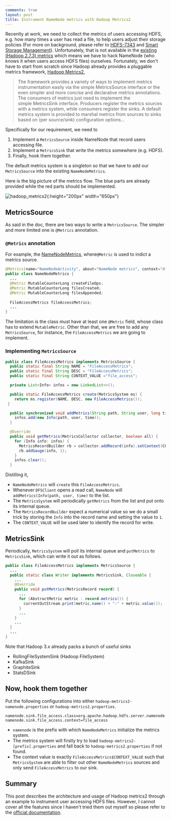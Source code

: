 ```yaml
---
comments: true
layout: post
title: Instrument NameNode metrics with Hadoop Metrics2
--- 
```


Recently at work, we need to collect the metrics of users accessing HDFS, e.g. how many times a user has read a file, to help users adjust their storage policies (For more on background, please refer to [HDFS-7343](https://issues.apache.org/jira/browse/HDFS-7343) and [Smart Storage Management](https://github.com/Intel-bigdata/SSM)). Unfortunately, that is not available in the [existing (Hadoop 2.7.3) metrics](https://hadoop.apache.org/docs/r2.7.3/hadoop-project-dist/hadoop-common/Metrics.html) which means we have to hack NameNode (who knows it when users access HDFS files) ourselves. Fortunately, we don't have to start from scratch since Hadoop already provides a pluggable metrics framework, [Hadoop Metrics2](https://hadoop.apache.org/docs/r2.7.3/api/org/apache/hadoop/metrics2/package-summary.html),

> The framework provides a variety of ways to implement metrics instrumentation easily via the simple MetricsSource interface or the even simpler and more concise and declarative metrics annotations. The consumers of metrics just need to implement the simple MetricsSink interface. Producers register the metrics sources with a metrics system, while consumers register the sinks. A default metrics system is provided to marshal metrics from sources to sinks based on (per source/sink) configuration options...

Specifically for our requirement, we need to

1. Implement a `MetricsSource` inside NameNode that record users accessing file. 
2. Implement a `MetricsSink` that write the metrics somewhere (e.g. HDFS).
3. Finally, hook them together.

The default metrics system is a singleton so that we have to add our `MetricsSource` into the existing `NameNodeMetrics`. 

Here is the big picture of the metrics flow. The blue parts are already provided while the red parts should be implemented.

![hadoop_metrics2](https://goo.gl/v9MuvS){:height="200px" width="650px"}



## MetricsSource

As said in the doc, there are two ways to write a `MetricsSource`. The simpler and more limited one is `@Metrics` annotation.

### `@Metrics` annotation
   
   For example, the [NameNodeMetrics](https://github.com/apache/hadoop/blob/branch-2.7.3/hadoop-hdfs-project/hadoop-hdfs/src/main/java/org/apache/hadoop/hdfs/server/namenode/metrics/NameNodeMetrics.java), where`@Metric` is used to indict a metrics source.
   
   ```java
   @Metrics(name="NameNodeActivity", about="NameNode metrics", context="dfs")
   public class NameNodeMetrics {
     ...
     @Metric MutableCounterLong createFileOps;
     @Metric MutableCounterLong filesCreated;
     @Metric MutableCounterLong filesAppended;
     
     FileAccessMetrics fileAccessMetrics;
     ...
   }
   ```

   The limitation is the class must have at least one `@Metric` field, whose class has to extend `MutableMetric`.  Other than that, we are free to add any `MetricsSource`, for instance, the `FileAccessMetrics` we are going to implement.

### Implementing `MetricsSource`

   ```java
   public class FileAccessMetrics implements MetricsSource {
     public static final String NAME = "FileAccessMetrics";
     public static final String DESC = "FileAccessMetrics";
     public static final String CONTEXT_VALUE ="file_access";

     private List<Info> infos = new LinkedList<>();

     public static FileAccessMetrics create(MetricsSystem ms) {
       return ms.register(NAME, DESC, new FileAccessMetrics());
    }

     public synchronized void addMetrics(String path, String user, long time) {
       infos.add(new Info(path, user, time));
     }

     @Override
     public void getMetrics(MetricsCollector collector, boolean all) {
       for (Info info: infos) {
         MetricsRecordBuilder rb = collector.addRecord(info).setContext(CONTEXT_VALUE);
         rb.addGauge(info, 1);
       }
       infos.clear();
     }
   ```
   
   Distilling it,
   
   * `NameNodeMetrics` will `create` this `FileAccessMetrics`.
   * Whenever `DFSClient` opens a read call, `NameNode` will `addMetrics(Info(path, user, time)` to the list. 
   * The `MetricsSystem` will periodically `getMetrics` from the list and put onto its internal queue.
   * The `MetricsRecordBuilder` expect a numerical value so we do a small trick by storing the `Info` into the record name and setting the value to `1`. 
   * The `CONTEXT_VALUE` will be used later to identify the record for write.


## MetricsSink

Periodically, `MetricsSystem` will poll its internal queue 
and `putMetrics` to `MetricsSink`, which can write it out as  follows. 

```java
public class FileAccessMetrics implements MetricsSource {
  ...
  public static class Writer implements MetricsSink, Closeable {
    ...
    @Override
    public void putMetrics(MetricsRecord record) {
      ...
      for (AbstractMetric metric : record.metrics()) {
        currentOutStream.print(metric.name() + ":" + metric.value());
      }
      ...
    }
    ...
  } 
  ...
}  
```

Note that Hadoop 3.x already packs a bunch of useful sinks

  * RollingFileSystemSink (Hadoop FileSystem)
  * KafkaSink
  * GraphiteSink
  * StatsDSink

## Now, hook them together

Put the following configurations into either `hadoop-metrics2-namenode.properties` or `hadoop-metrics2.properties`. 

```
namenode.sink.file_access.class=org.apache.hadoop.hdfs.server.namenode.metrics.FileAccessMetrics$Writer
namenode.sink.file_access.context=file_access
```

* `namenode` is the prefix with which `NameNodeMetrics` initialize the metrics system.
* The metrics system will firstly try to load `hadoop-metrics2-[prefix].properties` and fall back to `hadoop-metrics2.properties` if not found.
* The context value is exactly `FileAccessMetrics$CONTEXT_VALUE` such that `MetricsSystem` are able to filter out other `NameNodeMetrics` sources and only send `FileAccessMetrics` to our sink.  

## Summary

This post describes the architecture and usage of Hadoop metrics2 through an example to instrument user accessing HDFS files. However, I cannot cover all the features since I haven't tried them out myself so please refer to the [official documentation](http://hadoop.apache.org/docs/r2.7.3/api/org/apache/hadoop/metrics2/package-summary.html).

